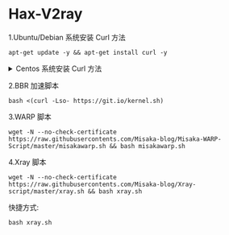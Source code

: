 # Hax-V2ray
1.Ubuntu/Debian 系统安装 Curl 方法

```shell
apt-get update -y && apt-get install curl -y
```

<details>
    <summary>Centos 系统安装 Curl 方法</summary>
```shell
yum update -y && yum install curl -y
```
</details>

2.BBR 加速脚本

```shell
bash <(curl -Lso- https://git.io/kernel.sh)
```

3.WARP 脚本
```shell
wget -N --no-check-certificate https://raw.githubusercontents.com/Misaka-blog/Misaka-WARP-Script/master/misakawarp.sh && bash misakawarp.sh
```

4.Xray 脚本
```shell
wget -N --no-check-certificate https://raw.githubusercontents.com/Misaka-blog/Xray-script/master/xray.sh && bash xray.sh
```

快捷方式:
```shell
bash xray.sh
```
